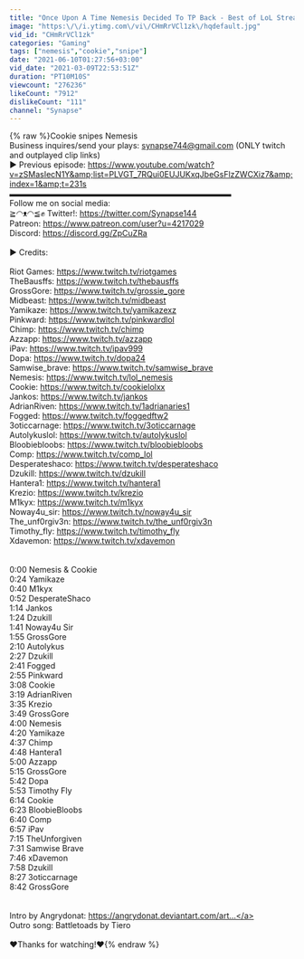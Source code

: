 ```yaml
---
title: "Once Upon A Time Nemesis Decided To TP Back - Best of LoL Streams #1143"
image: "https:\/\/i.ytimg.com\/vi\/CHmRrVCl1zk\/hqdefault.jpg"
vid_id: "CHmRrVCl1zk"
categories: "Gaming"
tags: ["nemesis","cookie","snipe"]
date: "2021-06-10T01:27:56+03:00"
vid_date: "2021-03-09T22:53:51Z"
duration: "PT10M10S"
viewcount: "276236"
likeCount: "7912"
dislikeCount: "111"
channel: "Synapse"
---
```

{% raw %}Cookie snipes Nemesis<br />Business inquires/send your plays: synapse744@gmail.com (ONLY twitch and outplayed clip links)<br />► Previous episode: <a rel="nofollow" target="blank" href="https://www.youtube.com/watch?v=zSMasIecN1Y&amp;list=PLVGT_7RQui0EUJUKxqJbeGsFlzZWCXiz7&amp;index=1&amp;t=231s">https://www.youtube.com/watch?v=zSMasIecN1Y&amp;list=PLVGT_7RQui0EUJUKxqJbeGsFlzZWCXiz7&amp;index=1&amp;t=231s</a><br />▬▬▬▬▬▬▬▬▬▬▬▬▬▬▬▬▬▬▬▬▬▬▬▬▬▬▬▬<br /> Follow me on social media:<br />≧◠ᴥ◠≦✊ Twitter!: <a rel="nofollow" target="blank" href="https://twitter.com/Synapse144">https://twitter.com/Synapse144</a><br />Patreon: <a rel="nofollow" target="blank" href="https://www.patreon.com/user?u=4217029">https://www.patreon.com/user?u=4217029</a><br />Discord: <a rel="nofollow" target="blank" href="https://discord.gg/ZpCuZRa">https://discord.gg/ZpCuZRa</a><br /><br />► Credits:<br /><br />Riot Games: <a rel="nofollow" target="blank" href="https://www.twitch.tv/riotgames">https://www.twitch.tv/riotgames</a><br />TheBausffs: <a rel="nofollow" target="blank" href="https://www.twitch.tv/thebausffs">https://www.twitch.tv/thebausffs</a><br />GrossGore: <a rel="nofollow" target="blank" href="https://www.twitch.tv/grossie_gore">https://www.twitch.tv/grossie_gore</a><br />Midbeast: <a rel="nofollow" target="blank" href="https://www.twitch.tv/midbeast">https://www.twitch.tv/midbeast</a><br />Yamikaze: <a rel="nofollow" target="blank" href="https://www.twitch.tv/yamikazexz">https://www.twitch.tv/yamikazexz</a><br />Pinkward: <a rel="nofollow" target="blank" href="https://www.twitch.tv/pinkwardlol">https://www.twitch.tv/pinkwardlol</a><br />Chimp: <a rel="nofollow" target="blank" href="https://www.twitch.tv/chimp">https://www.twitch.tv/chimp</a><br />Azzapp: <a rel="nofollow" target="blank" href="https://www.twitch.tv/azzapp">https://www.twitch.tv/azzapp</a><br />iPav: <a rel="nofollow" target="blank" href="https://www.twitch.tv/ipav999">https://www.twitch.tv/ipav999</a><br />Dopa: <a rel="nofollow" target="blank" href="https://www.twitch.tv/dopa24">https://www.twitch.tv/dopa24</a><br />Samwise_brave: <a rel="nofollow" target="blank" href="https://www.twitch.tv/samwise_brave">https://www.twitch.tv/samwise_brave</a><br />Nemesis: <a rel="nofollow" target="blank" href="https://www.twitch.tv/lol_nemesis">https://www.twitch.tv/lol_nemesis</a><br />Cookie: <a rel="nofollow" target="blank" href="https://www.twitch.tv/cookielolxx">https://www.twitch.tv/cookielolxx</a><br />Jankos: <a rel="nofollow" target="blank" href="https://www.twitch.tv/jankos">https://www.twitch.tv/jankos</a><br />AdrianRiven: <a rel="nofollow" target="blank" href="https://www.twitch.tv/1adrianaries1">https://www.twitch.tv/1adrianaries1</a><br />Fogged: <a rel="nofollow" target="blank" href="https://www.twitch.tv/foggedftw2">https://www.twitch.tv/foggedftw2</a><br />3oticcarnage: <a rel="nofollow" target="blank" href="https://www.twitch.tv/3oticcarnage">https://www.twitch.tv/3oticcarnage</a><br />Autolykuslol: <a rel="nofollow" target="blank" href="https://www.twitch.tv/autolykuslol">https://www.twitch.tv/autolykuslol</a><br />Bloobiebloobs: <a rel="nofollow" target="blank" href="https://www.twitch.tv/bloobiebloobs">https://www.twitch.tv/bloobiebloobs</a><br />Comp: <a rel="nofollow" target="blank" href="https://www.twitch.tv/comp_lol">https://www.twitch.tv/comp_lol</a><br />Desperateshaco: <a rel="nofollow" target="blank" href="https://www.twitch.tv/desperateshaco">https://www.twitch.tv/desperateshaco</a><br />Dzukill: <a rel="nofollow" target="blank" href="https://www.twitch.tv/dzukill">https://www.twitch.tv/dzukill</a><br />Hantera1: <a rel="nofollow" target="blank" href="https://www.twitch.tv/hantera1">https://www.twitch.tv/hantera1</a><br />Krezio: <a rel="nofollow" target="blank" href="https://www.twitch.tv/krezio">https://www.twitch.tv/krezio</a><br />M1kyx: <a rel="nofollow" target="blank" href="https://www.twitch.tv/m1kyx">https://www.twitch.tv/m1kyx</a><br />Noway4u_sir: <a rel="nofollow" target="blank" href="https://www.twitch.tv/noway4u_sir">https://www.twitch.tv/noway4u_sir</a><br />The_unf0rgiv3n: <a rel="nofollow" target="blank" href="https://www.twitch.tv/the_unf0rgiv3n">https://www.twitch.tv/the_unf0rgiv3n</a><br />Timothy_fly: <a rel="nofollow" target="blank" href="https://www.twitch.tv/timothy_fly">https://www.twitch.tv/timothy_fly</a><br />Xdavemon: <a rel="nofollow" target="blank" href="https://www.twitch.tv/xdavemon">https://www.twitch.tv/xdavemon</a><br /><br /><br />0:00 Nemesis &amp; Cookie<br />0:24 Yamikaze<br />0:40 M1kyx<br />0:52 DesperateShaco<br />1:14 Jankos<br />1:24 Dzukill<br />1:41 Noway4u Sir<br />1:55 GrossGore<br />2:10 Autolykus<br />2:27 Dzukill<br />2:41 Fogged<br />2:55 Pinkward<br />3:08 Cookie<br />3:19 AdrianRiven<br />3:35 Krezio<br />3:49 GrossGore<br />4:00 Nemesis<br />4:20 Yamikaze<br />4:37 Chimp<br />4:48 Hantera1<br />5:00 Azzapp<br />5:15 GrossGore<br />5:42 Dopa<br />5:53 Timothy Fly<br />6:14 Cookie<br />6:23 BloobieBloobs<br />6:40 Comp<br />6:57 iPav<br />7:15 TheUnforgiven<br />7:31 Samwise Brave<br />7:46 xDavemon<br />7:58 Dzukill<br />8:27 3oticcarnage<br />8:42 GrossGore<br /><br /><br />Intro by Angrydonat: <a rel="nofollow" target="blank" href="https://angrydonat.deviantart.com/art...">https://angrydonat.deviantart.com/art...</a><br />Outro song: Battletoads by Tiero<br /><br />♥Thanks for watching!♥{% endraw %}

